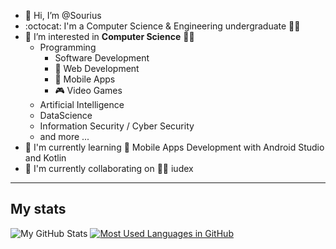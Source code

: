 - 👋 Hi, I’m @Sourius
- :octocat: I'm a Computer Science & Engineering undergraduate 👨‍💻
- 👀 I’m interested in **Computer Science** 🧑‍💻
	- Programming
	  - Software Development
	  - 📄 Web Development
	  - 📱 Mobile Apps
	  - 🎮 Video Games
	- Artificial Intelligence
	- DataScience
	- Information Security / Cyber Security
	- and more ...
- 🌱 I'm currently learning 🤖 Mobile Apps Development with Android Studio and Kotlin
- 👯 I'm currently collaborating on 🧑‍⚖️ iudex
<hr>

## My stats
![My GitHub Stats](https://github-readme-stats.vercel.app/api?username=sourius&count_private=true&show_icons=true)
[![Most Used Languages in GitHub](https://github-readme-stats.vercel.app/api/top-langs/?username=sourius&layout=compact)](https://github.com/sourius/Sourius)

<!--
- :arrow_right: C++ and C#
- :arrow_right: Unity + Game Development
--> 

<!-- 
- 🔭 I’m currently working on ...
- 🌱 I’m currently learning ...
- 👯 I’m looking to collaborate on ...
- 🤔 I’m looking for help with ...
- 💬 Ask me about ...
- 📫 How to reach me: ...
- 😄 Pronouns: ...
- ⚡ Fun fact: ...
- https://gist.github.com/rxaviers/7360908
-->
